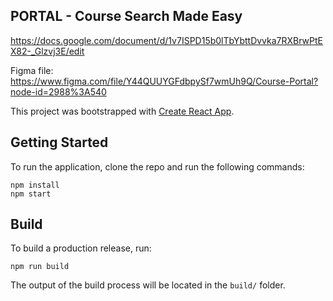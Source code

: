 ## PORTAL - Course Search Made Easy
https://docs.google.com/document/d/1v7ISPD15b0lTbYbttDvvka7RXBrwPtEX82-_Glzvj3E/edit

Figma file: https://www.figma.com/file/Y44QUUYGFdbpySf7wmUh9Q/Course-Portal?node-id=2988%3A540

This project was bootstrapped with [Create React App](https://github.com/facebook/create-react-app).

## Getting Started

To run the application, clone the repo and run the following commands:

```
npm install
npm start
```

## Build

To build a production release, run:

```
npm run build
```

The output of the build process will be located in the `build/` folder. 
